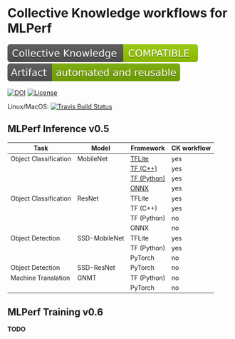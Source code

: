 # Collective Knowledge workflows for MLPerf

[![compatibility](https://github.com/ctuning/ck-guide-images/blob/master/ck-compatible.svg)](https://github.com/ctuning/ck)
[![automation](https://github.com/ctuning/ck-guide-images/blob/master/ck-artifact-automated-and-reusable.svg)](http://cTuning.org/ae)

[![DOI](https://zenodo.org/badge/149591037.svg)](https://zenodo.org/badge/latestdoi/149591037)
[![License](https://img.shields.io/badge/License-BSD%203--Clause-blue.svg)](https://opensource.org/licenses/BSD-3-Clause)

Linux/MacOS: [![Travis Build Status](https://travis-ci.org/ctuning/ck-mlperf.svg?branch=master)](https://travis-ci.org/ctuning/ck-mlperf)

## MLPerf Inference v0.5

| Task | Model | Framework | CK workflow |
|-|-|-|-|
| Object Classification | MobileNet | [TFLite](https://github.com/mlperf/inference/tree/master/edge/object_classification/mobilenets/tflite/README.md) | yes |
|                       |           | [TF (C++)](https://github.com/mlperf/inference/tree/master/edge/object_classification/mobilenets/tf-cpp/README.md) | yes |
|                       |           | [TF (Python)](https://github.com/mlperf/inference/tree/master/edge/object_classification/mobilenets/tf-py/README.md) | yes |
|                       |           | [ONNX](https://github.com/mlperf/inference/tree/master/edge/object_classification/mobilenets/onnx/README.md) | yes |
| Object Classification | ResNet | TFLite | yes |
|                       |        | TF (C++) | yes |
|                       |        | TF (Python) | no |
|                       |        | ONNX | no |
| Object Detection | SSD-MobileNet | TFLite | yes |
|                  |               | TF (Python) | yes |
|                  |               | PyTorch | no |
| Object Detection | SSD-ResNet | PyTorch | no |
| Machine Translation | GNMT | TF (Python) | no |
|                     |      | PyTorch | no |

## MLPerf Training v0.6
**TODO**
